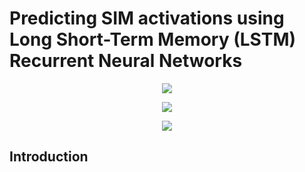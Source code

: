 # Predicting SIM activations using Long Short-Term Memory (LSTM) Recurrent Neural Networks


<p align="center"><img src="https://raw.githubusercontent.com/IbrahimMuzaferija/Predicting_SIM_Activations_Using_LSTM/master/raw-dataset-histogram.png"></p>

<p align="center"><img src="https://raw.githubusercontent.com/IbrahimMuzaferija/Predicting_SIM_Activations_Using_LSTM/master/subscriber-activations-model-result-graph.png"></p>

<p align="center"><img src="https://raw.githubusercontent.com/IbrahimMuzaferija/Predicting_SIM_Activations_Using_LSTM/master/model-prediction-accuracy-graph.png"></p>

## Introduction
